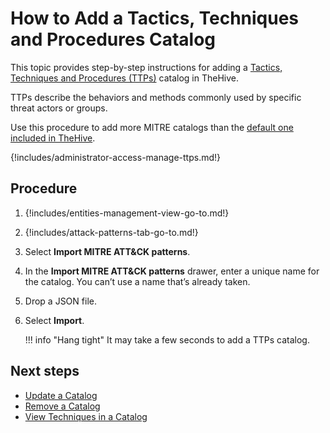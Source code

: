 # How to Add a Tactics, Techniques and Procedures Catalog

This topic provides step-by-step instructions for adding a [Tactics, Techniques and Procedures (TTPs)](../../user-guides/analyst-corner/cases/ttps/about-ttps.md) catalog in TheHive.

TTPs describe the behaviors and methods commonly used by specific threat actors or groups.

Use this procedure to add more MITRE catalogs than the [default one included in TheHive](../../user-guides/analyst-corner/cases/ttps/about-ttps.md#mitre-attck-framework).

{!includes/administrator-access-manage-ttps.md!}

<h2>Procedure</h2>

1. {!includes/entities-management-view-go-to.md!}

2. {!includes/attack-patterns-tab-go-to.md!}

3. Select **Import MITRE ATT&CK patterns**.

4. In the **Import MITRE ATT&CK patterns** drawer, enter a unique name for the catalog. You can’t use a name that’s already taken.

5. Drop a JSON file.

6. Select **Import**.

    !!! info "Hang tight"
        It may take a few seconds to add a TTPs catalog.

<h2>Next steps</h2>

* [Update a Catalog](update-a-catalog.md)
* [Remove a Catalog](remove-a-catalog.md)
* [View Techniques in a Catalog](view-techniques-in-a-catalog.md)